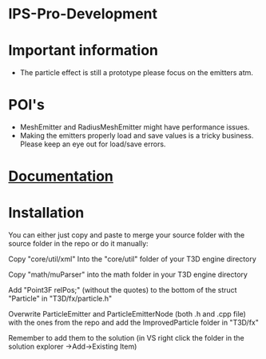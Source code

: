 IPS-Pro-Development
===================

# Important information
* The particle effect is still a prototype please focus on the emitters atm.

# POI's
* MeshEmitter and RadiusMeshEmitter might have performance issues.
* Making the emitters properly load and save values is a tricky business. Please keep an eye out for load/save errors.

# [Documentation](https://github.com/lukaspj/IPS-Pro-Development/wiki)

# Installation
You can either just copy and paste to merge your source folder with the source folder in the repo or do it manually:

Copy "core/util/xml"
Into the "core/util" folder of your T3D engine directory

Copy "math/muParser" into the math folder in your T3D engine directory

Add "Point3F relPos;" (without the quotes) to the bottom of the struct "Particle" in "T3D/fx/particle.h"

Overwrite ParticleEmitter and ParticleEmitterNode (both .h and .cpp file) with the ones from the repo and add the ImprovedParticle folder in "T3D/fx"

Remember to add them to the solution (in VS right click the folder in the solution explorer ->Add->Existing Item)

